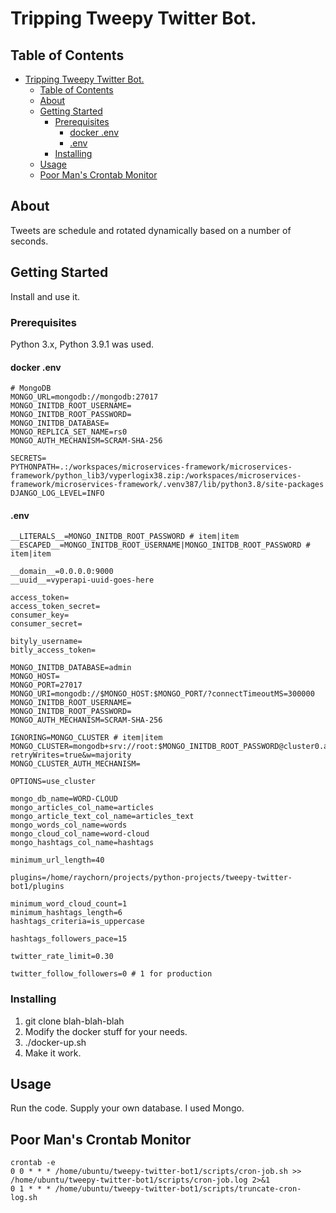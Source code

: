 # Tripping Tweepy Twitter Bot.

## Table of Contents

- [Tripping Tweepy Twitter Bot.](#tripping-tweepy-twitter-bot)
  - [Table of Contents](#table-of-contents)
  - [About](#about)
  - [Getting Started](#getting-started)
    - [Prerequisites](#prerequisites)
      - [docker .env](#docker-env)
      - [.env](#env)
    - [Installing](#installing)
  - [Usage <a name = "usage"></a>](#usage-)
  - [Poor Man's Crontab Monitor](#poor-mans-crontab-monitor)

## About

Tweets are schedule and rotated dynamically based on a number of seconds.

## Getting Started

Install and use it.

### Prerequisites

Python 3.x, Python 3.9.1 was used.

#### docker .env

```
# MongoDB
MONGO_URL=mongodb://mongodb:27017
MONGO_INITDB_ROOT_USERNAME=
MONGO_INITDB_ROOT_PASSWORD=
MONGO_INITDB_DATABASE=
MONGO_REPLICA_SET_NAME=rs0
MONGO_AUTH_MECHANISM=SCRAM-SHA-256

SECRETS=
PYTHONPATH=.:/workspaces/microservices-framework/microservices-framework/python_lib3/vyperlogix38.zip:/workspaces/microservices-framework/microservices-framework/.venv387/lib/python3.8/site-packages
DJANGO_LOG_LEVEL=INFO
```

#### .env 

```
__LITERALS__=MONGO_INITDB_ROOT_PASSWORD # item|item
__ESCAPED__=MONGO_INITDB_ROOT_USERNAME|MONGO_INITDB_ROOT_PASSWORD # item|item

__domain__=0.0.0.0:9000
__uuid__=vyperapi-uuid-goes-here

access_token=
access_token_secret=
consumer_key=
consumer_secret=

bityly_username=
bitly_access_token=

MONGO_INITDB_DATABASE=admin
MONGO_HOST=
MONGO_PORT=27017
MONGO_URI=mongodb://$MONGO_HOST:$MONGO_PORT/?connectTimeoutMS=300000
MONGO_INITDB_ROOT_USERNAME=
MONGO_INITDB_ROOT_PASSWORD=
MONGO_AUTH_MECHANISM=SCRAM-SHA-256

IGNORING=MONGO_CLUSTER # item|item
MONGO_CLUSTER=mongodb+srv://root:$MONGO_INITDB_ROOT_PASSWORD@cluster0.as9re.mongodb.net/$MONGO_INITDB_DATABASE?retryWrites=true&w=majority
MONGO_CLUSTER_AUTH_MECHANISM=

OPTIONS=use_cluster

mongo_db_name=WORD-CLOUD
mongo_articles_col_name=articles
mongo_article_text_col_name=articles_text
mongo_words_col_name=words
mongo_cloud_col_name=word-cloud
mongo_hashtags_col_name=hashtags

minimum_url_length=40

plugins=/home/raychorn/projects/python-projects/tweepy-twitter-bot1/plugins

minimum_word_cloud_count=1
minimum_hashtags_length=6
hashtags_criteria=is_uppercase

hashtags_followers_pace=15

twitter_rate_limit=0.30

twitter_follow_followers=0 # 1 for production
```

### Installing

1. git clone blah-blah-blah
2. Modify the docker stuff for your needs.
3. ./docker-up.sh
4. Make it work.

## Usage <a name = "usage"></a>

Run the code.  Supply your own database.  I used Mongo.

## Poor Man's Crontab Monitor

```
crontab -e
0 0 * * * /home/ubuntu/tweepy-twitter-bot1/scripts/cron-job.sh >> /home/ubuntu/tweepy-twitter-bot1/scripts/cron-job.log 2>&1
0 1 * * * /home/ubuntu/tweepy-twitter-bot1/scripts/truncate-cron-log.sh
```
